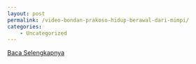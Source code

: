 ```yaml
---
layout: post
permalink: /video-bondan-prakoso-hidup-berawal-dari-mimpi/
categories:
    - Uncategorized
---
```


[Baca Selengkapnya](/03)